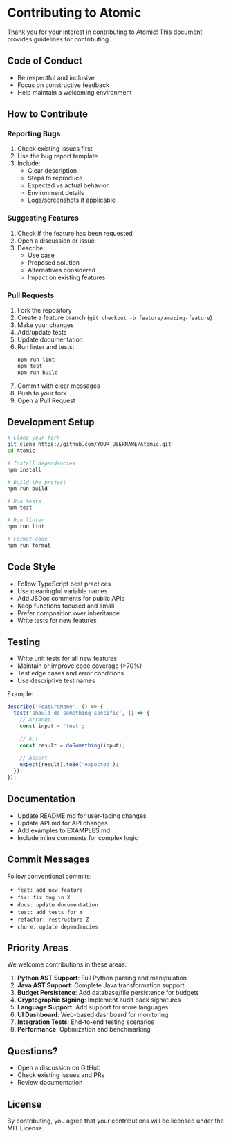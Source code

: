 # Contributing to Atomic

Thank you for your interest in contributing to Atomic! This document provides guidelines for contributing.

## Code of Conduct

- Be respectful and inclusive
- Focus on constructive feedback
- Help maintain a welcoming environment

## How to Contribute

### Reporting Bugs

1. Check existing issues first
2. Use the bug report template
3. Include:
   - Clear description
   - Steps to reproduce
   - Expected vs actual behavior
   - Environment details
   - Logs/screenshots if applicable

### Suggesting Features

1. Check if the feature has been requested
2. Open a discussion or issue
3. Describe:
   - Use case
   - Proposed solution
   - Alternatives considered
   - Impact on existing features

### Pull Requests

1. Fork the repository
2. Create a feature branch (`git checkout -b feature/amazing-feature`)
3. Make your changes
4. Add/update tests
5. Update documentation
6. Run linter and tests:
   ```bash
   npm run lint
   npm test
   npm run build
   ```
7. Commit with clear messages
8. Push to your fork
9. Open a Pull Request

## Development Setup

```bash
# Clone your fork
git clone https://github.com/YOUR_USERNAME/Atomic.git
cd Atomic

# Install dependencies
npm install

# Build the project
npm run build

# Run tests
npm test

# Run linter
npm run lint

# Format code
npm run format
```

## Code Style

- Follow TypeScript best practices
- Use meaningful variable names
- Add JSDoc comments for public APIs
- Keep functions focused and small
- Prefer composition over inheritance
- Write tests for new features

## Testing

- Write unit tests for all new features
- Maintain or improve code coverage (>70%)
- Test edge cases and error conditions
- Use descriptive test names

Example:
```typescript
describe('FeatureName', () => {
  test('should do something specific', () => {
    // Arrange
    const input = 'test';
    
    // Act
    const result = doSomething(input);
    
    // Assert
    expect(result).toBe('expected');
  });
});
```

## Documentation

- Update README.md for user-facing changes
- Update API.md for API changes
- Add examples to EXAMPLES.md
- Include inline comments for complex logic

## Commit Messages

Follow conventional commits:

- `feat: add new feature`
- `fix: fix bug in X`
- `docs: update documentation`
- `test: add tests for Y`
- `refactor: restructure Z`
- `chore: update dependencies`

## Priority Areas

We welcome contributions in these areas:

1. **Python AST Support**: Full Python parsing and manipulation
2. **Java AST Support**: Complete Java transformation support
3. **Budget Persistence**: Add database/file persistence for budgets
4. **Cryptographic Signing**: Implement audit pack signatures
5. **Language Support**: Add support for more languages
6. **UI Dashboard**: Web-based dashboard for monitoring
7. **Integration Tests**: End-to-end testing scenarios
8. **Performance**: Optimization and benchmarking

## Questions?

- Open a discussion on GitHub
- Check existing issues and PRs
- Review documentation

## License

By contributing, you agree that your contributions will be licensed under the MIT License.
